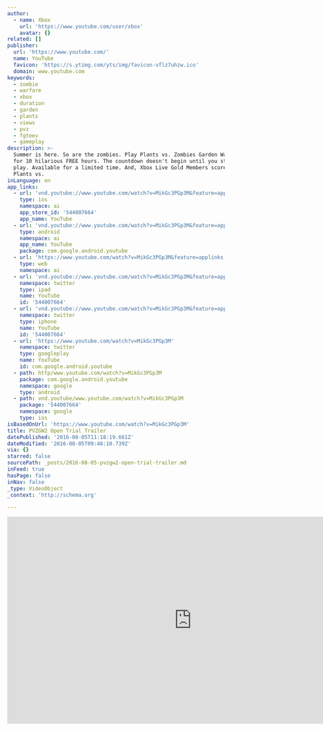 ```yaml
---
author:
  - name: Xbox
    url: 'https://www.youtube.com/user/xbox'
    avatar: {}
related: []
publisher:
  url: 'https://www.youtube.com/'
  name: YouTube
  favicon: 'https://s.ytimg.com/yts/img/favicon-vflz7uhzw.ico'
  domain: www.youtube.com
keywords:
  - zombie
  - warfare
  - xbox
  - duration
  - garden
  - plants
  - views
  - pvz
  - fgteev
  - gameplay
description: >-
  Summer is here. So are the zombies. Play Plants vs. Zombies Garden Warfare 2
  for 10 hilarious FREE hours. The countdown doesn't begin until you start to
  play. Available for a limited time. And, Xbox Live Gold Members score 50% off
  Plants vs.
inLanguage: en
app_links:
  - url: 'vnd.youtube://www.youtube.com/watch?v=MikGc3PGp3M&feature=applinks'
    type: ios
    namespace: ai
    app_store_id: '544007664'
    app_name: YouTube
  - url: 'vnd.youtube://www.youtube.com/watch?v=MikGc3PGp3M&feature=applinks'
    type: android
    namespace: ai
    app_name: YouTube
    package: com.google.android.youtube
  - url: 'https://www.youtube.com/watch?v=MikGc3PGp3M&feature=applinks'
    type: web
    namespace: ai
  - url: 'vnd.youtube://www.youtube.com/watch?v=MikGc3PGp3M&feature=applinks'
    namespace: twitter
    type: ipad
    name: YouTube
    id: '544007664'
  - url: 'vnd.youtube://www.youtube.com/watch?v=MikGc3PGp3M&feature=applinks'
    namespace: twitter
    type: iphone
    name: YouTube
    id: '544007664'
  - url: 'https://www.youtube.com/watch?v=MikGc3PGp3M'
    namespace: twitter
    type: googleplay
    name: YouTube
    id: com.google.android.youtube
  - path: http/www.youtube.com/watch?v=MikGc3PGp3M
    package: com.google.android.youtube
    namespace: google
    type: android
  - path: vnd.youtube/www.youtube.com/watch?v=MikGc3PGp3M
    package: '544007664'
    namespace: google
    type: ios
isBasedOnUrl: 'https://www.youtube.com/watch?v=MikGc3PGp3M'
title: PVZGW2 Open Trial Trailer
datePublished: '2016-08-05T11:18:19.661Z'
dateModified: '2016-08-05T09:48:10.739Z'
via: {}
starred: false
sourcePath: _posts/2016-08-05-pvzgw2-open-trial-trailer.md
inFeed: true
hasPage: false
inNav: false
_type: VideoObject
_context: 'http://schema.org'

---
```

<iframe src="https://cdn.embedly.com/widgets/media.html?src=https%3A%2F%2Fwww.youtube.com%2Fembed%2FMikGc3PGp3M%3Ffeature%3Doembed&amp;url=http%3A%2F%2Fwww.youtube.com%2Fwatch%3Fv%3DMikGc3PGp3M&amp;image=https%3A%2F%2Fi.ytimg.com%2Fvi%2FMikGc3PGp3M%2Fhqdefault.jpg&amp;key=b7d04c9b404c499eba89ee7072e1c4f7&amp;type=text%2Fhtml&amp;schema=youtube" width="854" height="480" scrolling="no" frameborder="0" allowfullscreen="" style=""></iframe>